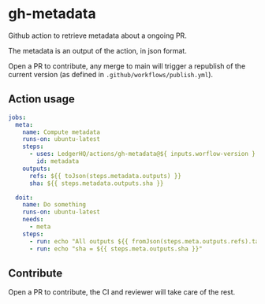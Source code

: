 # gh-metadata

Github action to retrieve metadata about a ongoing PR.

The metadata is an output of the action, in json format.

Open a PR to contribute, any merge to main will trigger a republish of the
current version (as defined in `.github/workflows/publish.yml`).

## Action usage

```yaml
jobs:
  meta:
    name: Compute metadata
    runs-on: ubuntu-latest
    steps:
      - uses: LedgerHQ/actions/gh-metadata@${ inputs.worflow-version }
        id: metadata
    outputs:
      refs: ${{ toJson(steps.metadata.outputs) }}
      sha: ${{ steps.metadata.outputs.sha }}

  doit:
    name: Do something
    runs-on: ubuntu-latest
    needs:
      - meta
    steps:
      - run: echo "All outputs ${{ fromJson(steps.meta.outputs.refs).target }}"
      - run: echo "sha = ${{ steps.meta.outputs.sha }}"
```

## Contribute

Open a PR to contribute, the CI and reviewer will take care of the rest.
